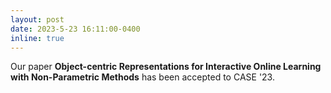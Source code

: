 ```yaml
---
layout: post
date: 2023-5-23 16:11:00-0400
inline: true
---
```


Our paper **Object-centric Representations for Interactive Online Learning with Non-Parametric Methods** has been accepted to CASE '23.